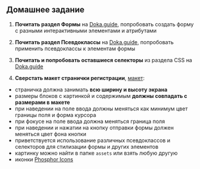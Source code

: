 ## Домашнее задание

1. **Почитать раздел Формы** на [Doka.guide](https://doka.guide/html/#formy), попробовать создать форму с разными интерактивными элементами и атрибутами

2. **Почитать раздел Псевдоклассы** на [Doka.guide](https://doka.guide/css/#psevdoklassy), попробовать применить псевдоклассы к элементам формы

3. **Почитать и попробовать оставшиеся селекторы** из раздела CSS на [Doka.guide](https://doka.guide/css/#selektory)

4. **Сверстать макет странички регистрации**, [макет](https://www.figma.com/design/EgZgS5TJMnQ1IbAfJanJNd/Forms?node-id=1-3&t=G0L7K2FTHYs6mLHU-1):
  - страничка должна занимать **всю ширину и высоту экрана**
  - размеры блоков с картинкой и содержимым **должны совпадать с размерами в макете**
  - при наведении на поле ввода должны меняться как минимум цвет границы поля и форма курсора
  - при фокусе на поле ввода должна меняться граница поля
  - при наведении и нажатии на кнопку отправки формы должен меняться цвет фона кнопки
  - приветствуется использование различных псевдоклассов и селекторов для стилизации формы и других элементов
  - картинку можно найти в папке `assets` или взять любую другую
  - иконки [Phosphor Icons](https://phosphoricons.com)